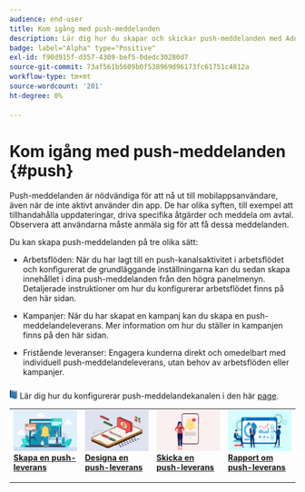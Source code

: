 ```yaml
---
audience: end-user
title: Kom igång med push-meddelanden
description: Lär dig hur du skapar och skickar push-meddelanden med Adobe Campaign Web
badge: label="Alpha" type="Positive"
exl-id: f90d915f-d357-4309-bef5-0dedc30280d7
source-git-commit: 73af561b5609b0f538969d96173fc61751c4812a
workflow-type: tm+mt
source-wordcount: '201'
ht-degree: 0%

---
```


# Kom igång med push-meddelanden {#push}

Push-meddelanden är nödvändiga för att nå ut till mobilappsanvändare, även när de inte aktivt använder din app. De har olika syften, till exempel att tillhandahålla uppdateringar, driva specifika åtgärder och meddela om avtal. Observera att användarna måste anmäla sig för att få dessa meddelanden.

Du kan skapa push-meddelanden på tre olika sätt:

* Arbetsflöden: När du har lagt till en push-kanalsaktivitet i arbetsflödet och konfigurerat de grundläggande inställningarna kan du sedan skapa innehållet i dina push-meddelanden från den högra panelmenyn. Detaljerade instruktioner om hur du konfigurerar arbetsflödet finns på den här sidan.

* Kampanjer: När du har skapat en kampanj kan du skapa en push-meddelandeleverans. Mer information om hur du ställer in kampanjen finns på den här sidan.

* Fristående leveranser: Engagera kunderna direkt och omedelbart med individuell push-meddelandeleverans, utan behov av arbetsflöden eller kampanjer.

![](../assets/do-not-localize/book.png) Lär dig hur du konfigurerar push-meddelandekanalen i den här [page](https://experienceleague.corp.adobe.com/docs/campaign/campaign-v8/campaigns/send/push.html).

<table style="table-layout:fixed"><tr style="border: 0;">
<td>
<a href="create-push.md">
<img alt="Lead" src="assets/do-not-localize/push_create.jpeg">
</a>
<div><a href="create-push.md"><strong>Skapa en push-leverans</strong>
</div>
<p>
</td>
<td>
<a href="content-push.md">
<img alt="Sällan" src="assets/do-not-localize/push_design.jpeg">
</a>
<div>
<a href="content-push.md"><strong>Designa en push-leverans<strong></strong></a>
</div>
<p></td>
<td>
<a href="send-push.md">
<img alt="Validering" src="assets/do-not-localize/push_send.jpeg">
</a>
<div>
<a href="send-push.md"><strong>Skicka en push-leverans</strong></a>
</div>
<p>
</td>
<td>
<a href="send-push.md">
<img alt="Validering" src="assets/do-not-localize/push_report.jpeg">
</a>
<div>
<a href="send-push.md"><strong>Rapport om push-leverans</strong></a>
</div>
<p>
</td>
</tr></table>
